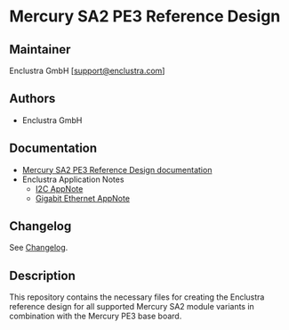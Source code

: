 # Mercury SA2 PE3 Reference Design

## Maintainer

Enclustra GmbH [support@enclustra.com]

## Authors

* Enclustra GmbH

## Documentation

* [Mercury SA2 PE3 Reference Design documentation](./doc/Mercury_SA2_PE3.pdf)
* Enclustra Application Notes
  - [I2C AppNote](https://github.com/enclustra/I2CAppNote)
  - [Gigabit Ethernet AppNote](https://github.com/enclustra/GigabitEthernetAppNote)

## Changelog
See [Changelog](changelog.md).

## Description
This repository contains the necessary files for creating the Enclustra reference design for all supported Mercury SA2 module variants in combination with the Mercury PE3 base board.
